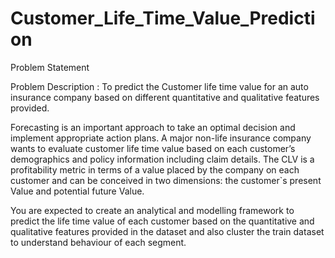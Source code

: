 # Customer_Life_Time_Value_Prediction
Problem Statement

Problem Description : To predict the Customer life time value for an auto insurance company based on different quantitative and qualitative features provided.

Forecasting is an important approach to take an optimal decision and implement appropriate action plans. A major non-life insurance company wants to evaluate customer life time value based on each customer’s demographics and policy information including claim details. The CLV is a profitability metric in terms of a value placed by the company on each customer and can be conceived in two dimensions: the customer`s present Value and potential future Value.

You are expected to create an analytical and modelling framework to predict the life time value of each customer based on the quantitative and qualitative features provided in the dataset and also cluster the train dataset to understand behaviour of each segment.
